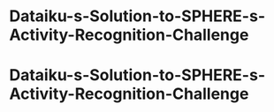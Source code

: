 # Dataiku-s-Solution-to-SPHERE-s-Activity-Recognition-Challenge
# Dataiku-s-Solution-to-SPHERE-s-Activity-Recognition-Challenge
